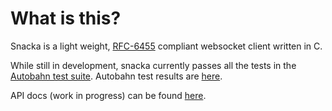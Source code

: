 What is this?
===
Snacka is a light weight, [RFC-6455](https://tools.ietf.org/html/rfc6455) compliant websocket client written in C.

While still in development, snacka currently passes all the tests in the [Autobahn test suite](http://autobahn.ws/testsuite). Autobahn test results are [here](http://htmlpreview.github.io/?https://github.com/stuffmatic/snacka/blob/master/doc/autobahntestresults/index.html).

API docs (work in progress) can be found [here](http://htmlpreview.github.io/?https://raw.github.com/stuffmatic/snacka/master/doc/api/html/index.html). 
